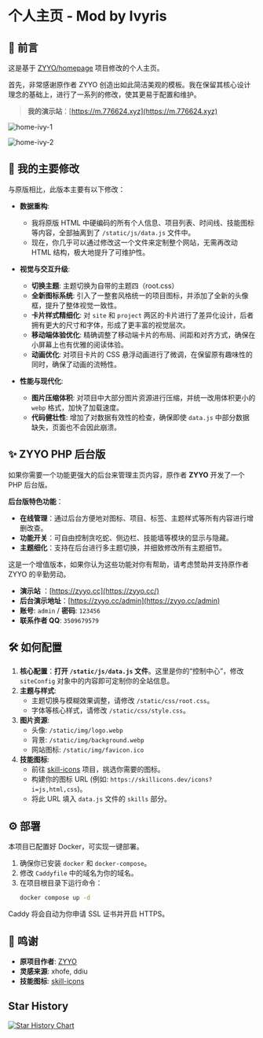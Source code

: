 # 个人主页 - Mod by Ivyris

## 📔 前言

这是基于 [ZYYO/homepage](https://github.com/ZYYO666/homepage) 项目修改的个人主页。

首先，非常感谢原作者 ZYYO 创造出如此简洁美观的模板。我在保留其核心设计理念的基础上，进行了一系列的修改，使其更易于配置和维护。

> **我的演示站**：[https://m.776624.xyz](https://m.776624.xyz)

![home-ivy-1](https://s2.loli.net/2025/08/17/MsPNX8Bh6kopcw2.jpg)

![home-ivy-2](https://s2.loli.net/2025/08/17/OXzSBFD1E8RsIa5.jpg)

## 🚀 我的主要修改

与原版相比，此版本主要有以下修改：

- **数据重构**:
  - 我将原版 HTML 中硬编码的所有个人信息、项目列表、时间线、技能图标等内容，全部抽离到了 `/static/js/data.js` 文件中。
  - 现在，你几乎可以通过修改这一个文件来定制整个网站，无需再改动 HTML 结构，极大地提升了可维护性。
- **视觉与交互升级**:
  - **切换主题**: 主题切换为自带的主题四（root.css）
  - **全新图标系统**: 引入了一整套风格统一的项目图标，并添加了全新的头像框，提升了整体视觉一致性。
  - **卡片样式精细化**: 对 `site` 和 `project` 两区的卡片进行了差异化设计，后者拥有更大的尺寸和字体，形成了更丰富的视觉层次。
  - **移动端体验优化**: 精确调整了移动端卡片的布局、间距和对齐方式，确保在小屏幕上也有优雅的阅读体验。
  - **动画优化**: 对项目卡片的 CSS 悬浮动画进行了微调，在保留原有趣味性的同时，确保了动画的流畅性。
  
- **性能与现代化**:
  - **图片压缩体积**: 对项目中大部分图片资源进行压缩，并统一改用体积更小的 `webp` 格式，加快了加载速度。
  - **代码健壮性**: 增加了对数据有效性的检查，确保即使 `data.js` 中部分数据缺失，页面也不会因此崩溃。

## ✨ ZYYO PHP 后台版

如果你需要一个功能更强大的后台来管理主页内容，原作者 **ZYYO** 开发了一个 PHP 后台版。

**后台版特色功能**：

- **在线管理**：通过后台方便地对图标、项目、标签、主题样式等所有内容进行增删改查。
- **功能开关**：可自由控制贪吃蛇、侧边栏、技能墙等模块的显示与隐藏。
- **主题细化**：支持在后台进行多主题切换，并细致修改所有主题细节。

这是一个增值版本，如果你认为这些功能对你有帮助，请考虑赞助并支持原作者 ZYYO 的辛勤劳动。

- **演示站** ：[https://zyyo.cc](https://zyyo.cc/)
- **后台演示地址**：[https://zyyo.cc/admin](https://zyyo.cc/admin)
- **账号**: `admin` / **密码**: `123456`
- **联系作者 QQ**: `3509679579`

## 🛠️ 如何配置

1. **核心配置**：**打开 `/static/js/data.js` 文件**。这里是你的“控制中心”，修改 `siteConfig` 对象中的内容即可定制你的全站信息。
2. **主题与样式**:
   - 主题切换与模糊效果调整，请修改 `/static/css/root.css`。
   - 字体等核心样式，请修改 `/static/css/style.css`。
3. **图片资源**:
   - 头像: `/static/img/logo.webp`
   - 背景: `/static/img/background.webp`
   - 网站图标: `/static/img/favicon.ico`
4. **技能图标**:
   - 前往 [skill-icons](https://github.com/tandpfun/skill-icons) 项目，挑选你需要的图标。
   - 构建你的图标 URL (例如: `https://skillicons.dev/icons?i=js,html,css`)。
   - 将此 URL 填入 `data.js` 文件的 `skills` 部分。

## ⚙️ 部署

本项目已配置好 Docker，可实现一键部署。

1. 确保你已安装 `docker` 和 `docker-compose`。
2. 修改 `Caddyfile` 中的域名为你的域名。
3. 在项目根目录下运行命令：
   ```bash
   docker compose up -d
   ```

Caddy 将会自动为你申请 SSL 证书并开启 HTTPS。

## 🙏 鸣谢

- **原项目作者**: [ZYYO](https://github.com/ZYYO666)
- **灵感来源**: xhofe, ddiu
- **技能图标**: [skill-icons](https://github.com/tandpfun/skill-icons)

## Star History

[![Star History Chart](https://api.star-history.com/svg?repos=VenenoSix24/homepage&type=Date)](https://www.star-history.com/#VenenoSix24/homepage&Date)
